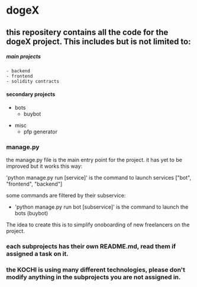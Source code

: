 # dogeX

## this repositery contains all the code for the dogeX project. This includes but is not limited to:

##### main projects

    - backend
    - frontend
    - solidity contracts

#### secondary projects

* bots
  * buybot

- misc
  - pfp generator

<!-- # this is a simple tool to help developers run code locally
# it will run the code in the current directory.
# 'python manage.py run' is the command to launch services ["bot", "frontend", "backend"]

def main():
    import sys
    import subprocess
    from os.path import join, dirname, realpath

    if len(sys.argv) < 3:
        print("Usage: python manage.py run [service]")
        print("Services: bot, frontend, backend")
        return

    dirn = dirname(realpath(__file__))

    service = sys.argv[2]
    if service == "bot":
        # ask for anothe argument (the subservice)
        if len(sys.argv) < 4:
            print("Usage: python manage.py run bot [subservice]")
            print("Subservices: buybot")
            return

        subservice = sys.argv[3]
        subprocess.run(
            ["bash", f"{dirn}/bots/{subservice}/startdev.sh"],
            cwd=f"{dirn}/bots/{subservice}")
    elif service == "frontend":
        subprocess.run(["python", "frontend.py"])
    elif service == "backend":
        subprocess.run(["python", "backend.py"])
    else:
        print("Unknown service: {}".format(service)) -->
<!-- explain this in markdown -->
### manage.py

the manage.py file is the main entry point for the project. it has yet to be improved but it works this way:

'python manage.py run [service]' is the command to launch services ["bot", "frontend", "backend"]

some commands are filtered by their subservice:
  - 'python manage.py run bot [subservice]' is the command to launch the bots (buybot)

The idea to create this is to simplify onoboarding of new freelancers on the project.

### each subprojects has their own README.md, read them if assigned a task on it.
### the KOCHI is using many different technologies, please don't modify anything in the subprojects you are not assigned in.